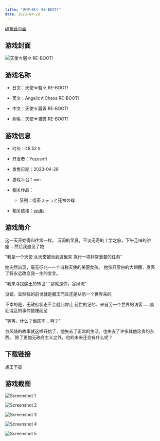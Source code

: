 ```yaml
---
title: "天使☆騒々 RE-BOOT!"
date: 2023-04-28
---
```

[编辑此页面](https://github.com/ACG-3/ADV3-source/blob/main/source/_posts/games/%E5%A4%A9%E4%BD%BF%E2%98%86%E9%A8%92%E3%80%85%20RE-BOOT%21.md)

## 游戏封面

![天使☆騒々 RE-BOOT!](https%3A//pan.timero.xyz/onedrive/img_lib_001/%E5%A4%A9%E4%BD%BF%E2%98%86%E9%A8%92%E3%80%85%20RE-BOOT%21_cover.avif)


## 游戏名称

- 日文：天使☆騒々 RE-BOOT!
- 英文：Angelic☆Chaos RE-BOOT!
- 中文：天使☆嚣嚣 RE-BOOT!

- 别名：天使☆骚骚 RE-BOOT!


## 游戏信息

- 时长：48.52 h
- 开发者：Yuzusoft
- 发售日期：2023-04-28
- 游戏平台：win
- 相关作品：
   - 系列：喫茶ステラと死神の蝶

- 相关链接：[vndb](https://vndb.org/v40520)


## 游戏简介

这一天开始得和往常一样。
沉闷的早晨，平淡无奇的上学之旅，下午乏味的讲座...
然后我遇见了她

"我是一个天使 从天堂被派到这里来 执行一项非常重要的任务"

她突然出现，毫无征兆--一个自称天使的美丽女孩。
她张开雪白的大翅膀，发表了将永远改变我一生的宣言。

"我来寻找魔王的转世"
"那就是你，谷风流"

没错，显然我的前世就是魔王而且还是从另一个世界来的

不幸的是，无政府状态不会就此停止
前世的记忆、来自另一个世界的访客......疯狂混乱的事件接踵而至

"等等，什么？但这不... 啊？"

谷风陆的故事就这样开始了，他失去了正常的生活，也失去了许多其他珍贵的东西。
除了更加无政府主义之外，他的未来还会有什么呢？




## 下载链接

[点击下载](https://pan.timero.xyz/onedrive/adv_lib_001/%E5%A4%A9%E4%BD%BF%E2%98%86%E9%A8%92%E3%80%85%20RE-BOOT%21)


## 游戏截图


![Screenshot 1](https%3A//pan.timero.xyz/onedrive/img_lib_001/%E5%A4%A9%E4%BD%BF%E2%98%86%E9%A8%92%E3%80%85%20RE-BOOT%21_Screenshot_1.avif)

![Screenshot 2](https%3A//pan.timero.xyz/onedrive/img_lib_001/%E5%A4%A9%E4%BD%BF%E2%98%86%E9%A8%92%E3%80%85%20RE-BOOT%21_Screenshot_2.avif)

![Screenshot 3](https%3A//pan.timero.xyz/onedrive/img_lib_001/%E5%A4%A9%E4%BD%BF%E2%98%86%E9%A8%92%E3%80%85%20RE-BOOT%21_Screenshot_3.avif)

![Screenshot 4](https%3A//pan.timero.xyz/onedrive/img_lib_001/%E5%A4%A9%E4%BD%BF%E2%98%86%E9%A8%92%E3%80%85%20RE-BOOT%21_Screenshot_4.avif)

![Screenshot 5](https%3A//pan.timero.xyz/onedrive/img_lib_001/%E5%A4%A9%E4%BD%BF%E2%98%86%E9%A8%92%E3%80%85%20RE-BOOT%21_Screenshot_5.avif)


